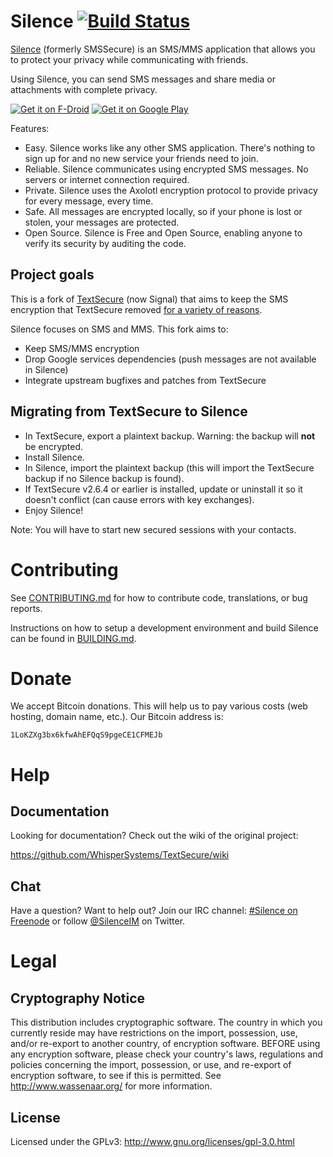 # Silence [![Build Status](https://travis-ci.org/SilenceIM/Silence.svg?branch=master)](https://travis-ci.org/SilenceIM/Silence)

[Silence](https://silence.im) (formerly SMSSecure) is an SMS/MMS application that allows you to protect your privacy while communicating with friends.

Using Silence, you can send SMS messages and share media or attachments with complete privacy.

[![Get it on F-Droid](https://silence.im/images/fdroid-github.png)](https://f-droid.org/app/org.smssecure.smssecure)
[![Get it on Google Play](https://silence.im/images/play-github.png)](https://play.google.com/store/apps/details?id=org.smssecure.smssecure)

Features:
* Easy. Silence works like any other SMS application. There's nothing to sign up for and no new service your friends need to join.
* Reliable. Silence communicates using encrypted SMS messages. No servers or internet connection required.
* Private. Silence uses the Axolotl encryption protocol to provide privacy for every message, every time.
* Safe. All messages are encrypted locally, so if your phone is lost or stolen, your messages are protected.
* Open Source. Silence is Free and Open Source, enabling anyone to verify its security by auditing the code.


## Project goals

This is a fork of [TextSecure](https://github.com/WhisperSystems/TextSecure) (now Signal) that aims to keep the SMS encryption that TextSecure removed [for a variety of reasons](https://whispersystems.org/blog/goodbye-encrypted-sms/).

Silence focuses on SMS and MMS. This fork aims to:

* Keep SMS/MMS encryption
* Drop Google services dependencies (push messages are not available in Silence)
* Integrate upstream bugfixes and patches from TextSecure

## Migrating from TextSecure to Silence

* In TextSecure, export a plaintext backup. Warning: the backup will **not** be encrypted.
* Install Silence.
* In Silence, import the plaintext backup (this will import the TextSecure backup if no Silence backup is found).
* If TextSecure v2.6.4 or earlier is installed, update or uninstall it so it doesn't conflict (can cause errors with key exchanges).
* Enjoy Silence!

Note: You will have to start new secured sessions with your contacts.

# Contributing

See [CONTRIBUTING.md](https://github.com/SilenceIM/Silence/blob/master/CONTRIBUTING.md) for how to contribute code, translations, or bug reports.

Instructions on how to setup a development environment and build Silence can be found in [BUILDING.md](https://github.com/SilenceIM/Silence/blob/master/BUILDING.md).

# Donate

We accept Bitcoin donations. This will help us to pay various costs (web hosting, domain name, etc.). Our Bitcoin address is:

```
1LoKZXg3bx6kfwAhEFQqS9pgeCE1CFMEJb
```

# Help
## Documentation
Looking for documentation? Check out the wiki of the original project:

https://github.com/WhisperSystems/TextSecure/wiki

## Chat
Have a question? Want to help out? Join our IRC channel: [#Silence on Freenode](https://webchat.freenode.net/?channels=Silence) or follow [@SilenceIM](https://twitter.com/SilenceIM) on Twitter.

# Legal
## Cryptography Notice

This distribution includes cryptographic software. The country in which you currently reside may have restrictions on the import, possession, use, and/or re-export to another country, of encryption software.
BEFORE using any encryption software, please check your country's laws, regulations and policies concerning the import, possession, or use, and re-export of encryption software, to see if this is permitted.
See <http://www.wassenaar.org/> for more information.

## License

Licensed under the GPLv3: http://www.gnu.org/licenses/gpl-3.0.html
